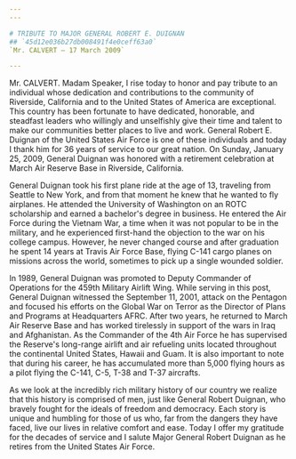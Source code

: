 ```yaml
---
---

# TRIBUTE TO MAJOR GENERAL ROBERT E. DUIGNAN
## `45d12e036b27db008491f4e0ceff63a0`
`Mr. CALVERT — 17 March 2009`

---
```



Mr. CALVERT. Madam Speaker, I rise today to honor and pay tribute to 
an individual whose dedication and contributions to the community of 
Riverside, California and to the United States of America are 
exceptional. This country has been fortunate to have dedicated, 
honorable, and steadfast leaders who willingly and unselfishly give 
their time and talent to make our communities better places to live and 
work. General Robert E. Duignan of the United States Air Force is one 
of these individuals and today I thank him for 36 years of service to 
our great nation. On Sunday, January 25, 2009, General Duignan was 
honored with a retirement celebration at March Air Reserve Base in 
Riverside, California.

General Duignan took his first plane ride at the age of 13, traveling 
from Seattle to New York, and from that moment he knew that he wanted 
to fly airplanes. He attended the University of Washington on an ROTC 
scholarship and earned a bachelor's degree in business. He entered the 
Air Force during the Vietnam War, a time when it was not popular to be 
in the military, and he experienced first-hand the objection to the war 
on his college campus. However, he never changed course and after 
graduation he spent 14 years at Travis Air Force Base, flying C-141 
cargo planes on missions across the world, sometimes to pick up a 
single wounded soldier.

In 1989, General Duignan was promoted to Deputy Commander of 
Operations for the 459th Military Airlift Wing. While serving in this 
post, General Duignan witnessed the September 11, 2001, attack on the 
Pentagon and focused his efforts on the Global War on Terror as the 
Director of Plans and Programs at Headquarters AFRC. After two years, 
he returned to March Air Reserve Base and has worked tirelessly in 
support of the wars in Iraq and Afghanistan. As the Commander of the 
4th Air Force he has supervised the Reserve's long-range airlift and 
air refueling units located throughout the continental United States, 
Hawaii and Guam. It is also important to note that during his career, 
he has accumulated more than 5,000 flying hours as a pilot flying the 
C-141, C-5, T-38 and T-37 aircrafts.

As we look at the incredibly rich military history of our country we 
realize that this history is comprised of men, just like General Robert 
Duignan, who bravely fought for the ideals of freedom and democracy. 
Each story is unique and humbling for those of us who, far from the 
dangers they have faced, live our lives in relative comfort and ease. 
Today I offer my gratitude for the decades of service and I salute 
Major General Robert Duignan as he retires from the United States Air 
Force.
